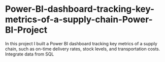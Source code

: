 # Power-BI-dashboard-tracking-key-metrics-of-a-supply-chain-Power-BI-Project

In this project I built a Power BI dashboard tracking key metrics of a supply chain, such as on-time delivery rates, stock levels, and transportation costs. Integrate data from SQL

